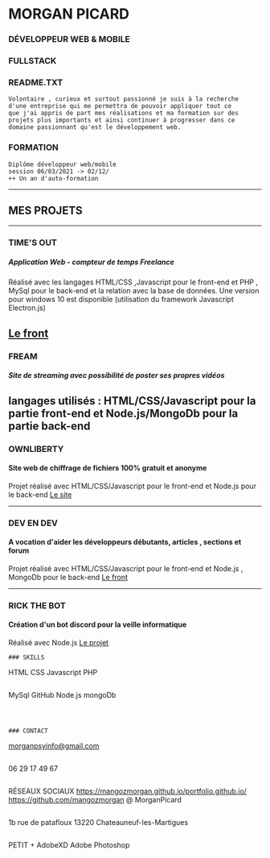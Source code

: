 # MORGAN PICARD

### DÉVELOPPEUR WEB & MOBILE

### FULLSTACK

### README.TXT
```
Volontaire , curieux et surtout passionné je suis à la recherche
d'une entreprise qui me permettra de pouvoir appliquer tout ce
que j'ai appris de part mes réalisations et ma formation sur des
projets plus importants et ainsi continuer à progresser dans ce
domaine passionnant qu'est le développement web.
```
### FORMATION
```
Diplôme développeur web/mobile
session 06/03/2021 -> 02/12/
++ Un an d'auto-formation
```
---
## MES PROJETS
---
### TIME'S OUT

##### Application Web - compteur de temps Freelance
Réalisé avec les langages HTML/CSS ,Javascript pour le front-end et PHP
, MySql pour le back-end et la relation avec la base de données.
Une version pour windows 10 est disponible (utilisation du framework
Javascript Electron.js)

[Le front](https://mangozmorgan.github.io/timeOut_Git/)
---

### FREAM
##### Site de streaming avec possibilité de poster ses propres vidéos
langages utilisés : HTML/CSS/Javascript pour la partie front-end et
Node.js/MongoDb pour la partie back-end
---

### OWNLIBERTY
#### Site web de chiffrage de fichiers 100% gratuit et anonyme
Projet réalisé avec HTML/CSS/Javascript pour le front-end et Node.js
pour le back-end
[Le site](https://ownliberty.fr/)

---

### DEV EN DEV
#### A vocation d'aider les développeurs débutants, articles , sections et forum
Projet réalisé avec HTML/CSS/Javascript pour le front-end et Node.js ,
MongoDb pour le back-end
[Le front](https://mangozmorgan.github.io/DEDgit/)

---

### RICK THE BOT
#### Création d'un bot discord pour la veille informatique
Réalisé avec Node.js
[Le projet](https://github.com/mangozmorgan/RickTheBot)

```
### SKILLS

```
HTML
CSS
Javascript
PHP
```
```
MySql
GitHub
Node.js
mongoDb
```



### CONTACT
```
morganpsyinfo@gmail.com
```
```
06 29 17 49 67
```
```
RÉSEAUX SOCIAUX
https://mangozmorgan.github.io/portfolio.github.io/
https://github.com/mangozmorgan
@ MorganPicard
```
```
1b rue de patafloux
13220 Chateauneuf-les-Martigues
```
```
PETIT +
AdobeXD
Adobe Photoshop
